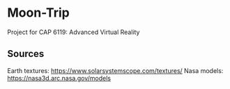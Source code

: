 # Moon-Trip
 Project for CAP 6119: Advanced Virtual Reality

## Sources
Earth textures: https://www.solarsystemscope.com/textures/
Nasa models: https://nasa3d.arc.nasa.gov/models